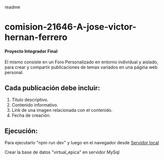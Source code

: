 readme
# comision-21646-A-jose-victor-hernan-ferrero


#### Proyecto Integrador Final

El mismo consiste en un Foro Personalizado en entorno individual y aislado, para crear y compartir publicaciones de temas variados en una página web personal.

## Cada publicación debe incluir:

1. Título descriptivo.
2. Contenido informativo.
3. Link de una imagen relacionada con el contenido.
4. Fecha de creación.

## Ejecución:

Para ejecutarlo "npm run dev" y luego en el navegador desde [Servidor local](http://localhost:3000)

Crear la base de datos "virtual_epica" en servidor MySql
